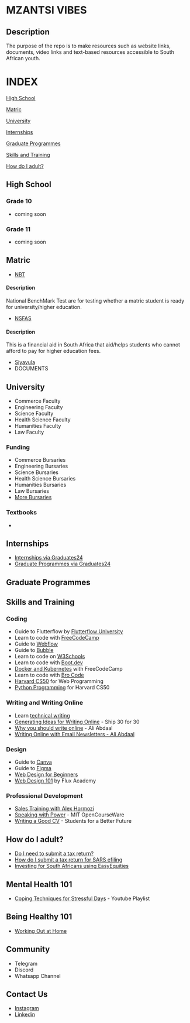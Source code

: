MZANTSI VIBES
=============

Description
-----------

The purpose of the repo is to make resources such as website links, documents, video links and text-based resources accessible to South African youth.

  

INDEX
=====

[High School](#high_school)

[Matric](#matric)

[University](#university)

[Internships](#internships)

[Graduate Programmes](#grad_programmes)

[Skills and Training](#training)

[How do I adult?](#adult)

  

High School
-----------

### Grade 10

*   coming soon

### Grade 11

*   coming soon

Matric
------

*   [NBT](https://www.nbt.ac.za/)

#### Description

National BenchMark Test are for testing whether a matric student is ready for university/higher education.

  

*   [NSFAS](https://my.nsfas.org.za/)

#### Description

This is a financial aid in South Africa that aid/helps students who cannot afford to pay for higher education fees.

  

*   [Siyavula](https://www.siyavula.com/)
*   DOCUMENTS

University
----------

*   Commerce Faculty
*   Engineering Faculty
*   Science Faculty
*   Health Science Faculty
*   Humanities Faculty
*   Law Faculty

### Funding

*   Commerce Bursaries
*   Engineering Bursaries
*   Science Bursaries
*   Health Science Bursaries
*   Humanities Bursaries
*   Law Bursaries
*   [More Bursaries](https://www.zabursaries.co.za/)

### Textbooks

*     
    

Internships
-----------

*   [Internships via Graduates24](https://www.graduates24.com/internshipprogrammes)
*   [Graduate Programmes via Graduates24](https://www.graduates24.com/graduate_programmes)

**Graduate Programmes**
-----------------------

Skills and Training
-------------------

### Coding

*   Guide to Flutterflow by [Flutterflow University](https://youtube.com/playlist?list=PLsUp7t2vRqx-xMe6gucpfjeDgIj0tJRIm&si=vAqfU9PUADPBjnA0)
*   Learn to code with [FreeCodeCamp](https://www.freecodecamp.org/)
*   Guide to [Webflow](https://university.webflow.com/courses/getting-started-with-webflow)
*   Guide to [Bubble](https://build.airdev.co/bootcamp_dashboard)
*   Learn to code on [W3Schools](https://www.w3schools.com/)
*   Learn to code with [Boot.dev](https://www.youtube.com/playlist?list=PLw1W1TeNPmy5psU4VrWYVu3j1frw30m9I)
*   [Docker and Kubernetes](https://youtu.be/kTp5xUtcalw?si=_QHM-DLFYW4HGgMI) with FreeCodeCamp
*   Learn to code with [Bro Code](https://www.youtube.com/@BroCodez)
*   [Harvard CS50](https://youtu.be/vzGllw18DkA?si=Sha2l_XbL84zBEYH) for Web Programming
*   [Python Programming](https://youtu.be/nLRL_NcnK-4?si=n-n-e2nVRJtRtIxn) for Harvard CS50

### Writing and Writing Online

*   Learn [technical writing](https://youtu.be/vT5pcc30Ffw?si=xfDq5bKKn0D3IoRc)
*   [Generating Ideas for Writing Online](https://youtu.be/iH5V9y82jHE?si=RRhXMNVpoWtcIiir) - Ship 30 for 30
*   [Why you should write online](https://www.youtube.com/watch?v=vyVpRiqOvt4) - Ali Abdaal
*   [Writing Online with Email Newsletters - Ali Abdaal](https://youtu.be/ozWseKZV6Ac?si=Ipxhg8MFdGJ5vjcK)

### Design

*   Guide to [Canva](https://youtu.be/Llnmf5BXLBA?si=6qxv76SEU3pfGfia)
*   Guide to [Figma](https://youtu.be/HoKD1qIcchQ?si=GHdv7tTvHCmmR1BU)
*   [Web Design for Beginners](https://youtu.be/B-ytMSuwbf8?si=jCbuxnSjO-MaAv1H)
*   [Web Design 101](https://youtu.be/j6Ule7GXaRs?si=RRVoyMKX_9iDYgEI) by Flux Academy

### Professional Development

*   [Sales Training with Alex Hormozi](https://youtu.be/NcD2t9qt-fM?si=nfQ_V-ghCTtVVQYO)
*   [Speaking with Power](https://youtu.be/Unzc731iCUY?si=ax3k10qM0bm0TVPS) - MIT OpenCourseWare
*   [Writing a Good CV](https://youtu.be/AEbvoIQHOXw?si=C-QpMjQn3Z-oEw2I) - Students for a Better Future

How do I adult?
---------------

*   [Do I need to submit a tax return?](https://www.sars.gov.za/types-of-tax/personal-income-tax/do-you-need-to-submit-a-return/)
*   [How do I submit a tax return for SARS efiling](https://youtu.be/p0RsKsiJyAc?si=1bmx2I7rGYuSj8NO)
*   [Investing for South Africans using EasyEquities](https://youtu.be/luh3jEqy4HI?si=dczWk3LISPvCbTKv)

  

Mental Health 101
-----------------

*   [Coping Techniques for Stressful Days](https://www.youtube.com/playlist?list=PLbpi6ZahtOH6bljmu-_jyG-Th3NH-vqcB) - Youtube Playlist

  

Being Healthy 101
-----------------

*   [Working Out at Home](https://www.youtube.com/playlist?list=PLbpi6ZahtOH4OqtS9rvYW_jf-agPEMEsP)

  

Community
---------

*   Telegram
*   Discord
*   Whatsapp Channel

Contact Us
----------

*   [Instagram](https://www.instagram.com/mzantsivibes/)
*   [Linkedin](https://www.linkedin.com/company/mzantsi-vibes/)